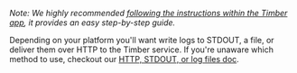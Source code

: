 *Note: We highly recommended [following the instructions within the Timber app](https://app.timber.io), it provides an easy step-by-step guide.*

Depending on your platform you'll want write logs to STDOUT, a file, or deliver them over HTTP to the Timber service. If you're unaware which method to use, checkout our [HTTP, STDOUT, or log files doc](/guides/http-stdout-or-log-files).
